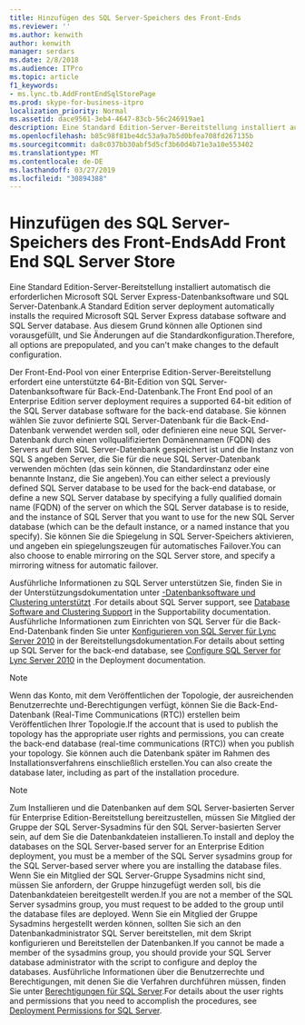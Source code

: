 ```yaml
---
title: Hinzufügen des SQL Server-Speichers des Front-Ends
ms.reviewer: ''
ms.author: kenwith
author: kenwith
manager: serdars
ms.date: 2/8/2018
ms.audience: ITPro
ms.topic: article
f1_keywords:
- ms.lync.tb.AddFrontEndSqlStorePage
ms.prod: skype-for-business-itpro
localization_priority: Normal
ms.assetid: dace9561-3eb4-4647-83cb-56c246919ae1
description: Eine Standard Edition-Server-Bereitstellung installiert automatisch die erforderlichen Microsoft SQL Server Express-Datenbanksoftware und SQL Server-Datenbank. Aus diesem Grund können alle Optionen sind vorausgefüllt, und Sie Änderungen auf die Standardkonfiguration.
ms.openlocfilehash: b85c98f81be4dc53a9a7b5d0bfea708fd267135b
ms.sourcegitcommit: da8c037bb30abf5d5cf3b60d4b71e3a10e553402
ms.translationtype: MT
ms.contentlocale: de-DE
ms.lasthandoff: 03/27/2019
ms.locfileid: "30894388"
---
```

# <a name="add-front-end-sql-server-store"></a><span data-ttu-id="fc8ec-104">Hinzufügen des SQL Server-Speichers des Front-Ends</span><span class="sxs-lookup"><span data-stu-id="fc8ec-104">Add Front End SQL Server Store</span></span>

<span data-ttu-id="fc8ec-105">Eine Standard Edition-Server-Bereitstellung installiert automatisch die erforderlichen Microsoft SQL Server Express-Datenbanksoftware und SQL Server-Datenbank.</span><span class="sxs-lookup"><span data-stu-id="fc8ec-105">A Standard Edition server deployment automatically installs the required Microsoft SQL Server Express database software and SQL Server database.</span></span> <span data-ttu-id="fc8ec-106">Aus diesem Grund können alle Optionen sind vorausgefüllt, und Sie Änderungen auf die Standardkonfiguration.</span><span class="sxs-lookup"><span data-stu-id="fc8ec-106">Therefore, all options are prepopulated, and you can't make changes to the default configuration.</span></span>

<span data-ttu-id="fc8ec-107">Der Front-End-Pool von einer Enterprise Edition-Server-Bereitstellung erfordert eine unterstützte 64-Bit-Edition von SQL Server-Datenbanksoftware für Back-End-Datenbank.</span><span class="sxs-lookup"><span data-stu-id="fc8ec-107">The Front End pool of an Enterprise Edition server deployment requires a supported 64-bit edition of the SQL Server database software for the back-end database.</span></span> <span data-ttu-id="fc8ec-108">Sie können wählen Sie zuvor definierte SQL Server-Datenbank für die Back-End-Datenbank verwendet werden soll, oder definieren eine neue SQL Server-Datenbank durch einen vollqualifizierten Domänennamen (FQDN) des Servers auf dem SQL Server-Datenbank gespeichert ist und die Instanz von SQL S angeben Server, die Sie für die neue SQL Server-Datenbank verwenden möchten (das sein können, die Standardinstanz oder eine benannte Instanz, die Sie angeben).</span><span class="sxs-lookup"><span data-stu-id="fc8ec-108">You can either select a previously defined SQL Server database to be used for the back-end database, or define a new SQL Server database by specifying a fully qualified domain name (FQDN) of the server on which the SQL Server database is to reside, and the instance of SQL Server that you want to use for the new SQL Server database (which can be the default instance, or a named instance that you specify).</span></span> <span data-ttu-id="fc8ec-109">Sie können Sie die Spiegelung in SQL Server-Speichers aktivieren, und angeben ein spiegelungszeugen für automatisches Failover.</span><span class="sxs-lookup"><span data-stu-id="fc8ec-109">You can also choose to enable mirroring on the SQL Server store, and specify a mirroring witness for automatic failover.</span></span>

<span data-ttu-id="fc8ec-110">Ausführliche Informationen zu SQL Server unterstützen Sie, finden Sie in der Unterstützungsdokumentation unter [-Datenbanksoftware und Clustering unterstützt](https://technet.microsoft.com/library/e05d0032-bbea-4e61-987d-d07b1c045fd5.aspx) .</span><span class="sxs-lookup"><span data-stu-id="fc8ec-110">For details about SQL Server support, see [Database Software and Clustering Support](https://technet.microsoft.com/library/e05d0032-bbea-4e61-987d-d07b1c045fd5.aspx) in the Supportability documentation.</span></span> <span data-ttu-id="fc8ec-111">Ausführliche Informationen zum Einrichten von SQL Server für die Back-End-Datenbank finden Sie unter [Konfigurieren von SQL Server für Lync Server 2010](https://technet.microsoft.com/library/375e5cc4-e436-46dc-9b02-5063f35cdcc1.aspx) in der Bereitstellungsdokumentation.</span><span class="sxs-lookup"><span data-stu-id="fc8ec-111">For details about setting up SQL Server for the back-end database, see [Configure SQL Server for Lync Server 2010](https://technet.microsoft.com/library/375e5cc4-e436-46dc-9b02-5063f35cdcc1.aspx) in the Deployment documentation.</span></span>

> [!NOTE]
> <span data-ttu-id="fc8ec-112">Wenn das Konto, mit dem Veröffentlichen der Topologie, der ausreichenden Benutzerrechte und-Berechtigungen verfügt, können Sie die Back-End-Datenbank (Real-Time Communications (RTC)) erstellen beim Veröffentlichen Ihrer Topologie.</span><span class="sxs-lookup"><span data-stu-id="fc8ec-112">If the account that is used to publish the topology has the appropriate user rights and permissions, you can create the back-end database (real-time communications (RTC)) when you publish your topology.</span></span> <span data-ttu-id="fc8ec-113">Sie können auch die Datenbank später im Rahmen des Installationsverfahrens einschließlich erstellen.</span><span class="sxs-lookup"><span data-stu-id="fc8ec-113">You can also create the database later, including as part of the installation procedure.</span></span>

> [!NOTE]
> <span data-ttu-id="fc8ec-114">Zum Installieren und die Datenbanken auf dem SQL Server-basierten Server für Enterprise Edition-Bereitstellung bereitzustellen, müssen Sie Mitglied der Gruppe der SQL Server-Sysadmins für den SQL Server-basierten Server sein, auf dem Sie die Datenbankdateien installieren.</span><span class="sxs-lookup"><span data-stu-id="fc8ec-114">To install and deploy the databases on the SQL Server-based server for an Enterprise Edition deployment, you must be a member of the SQL Server sysadmins group for the SQL Server-based server where you are installing the database files.</span></span> <span data-ttu-id="fc8ec-115">Wenn Sie ein Mitglied der SQL Server-Gruppe Sysadmins nicht sind, müssen Sie anfordern, der Gruppe hinzugefügt werden soll, bis die Datenbankdateien bereitgestellt werden.</span><span class="sxs-lookup"><span data-stu-id="fc8ec-115">If you are not a member of the SQL Server sysadmins group, you must request to be added to the group until the database files are deployed.</span></span> <span data-ttu-id="fc8ec-116">Wenn Sie ein Mitglied der Gruppe Sysadmins hergestellt werden können, sollten Sie sich an den Datenbankadministrator SQL Server bereitstellen, mit dem Skript konfigurieren und Bereitstellen der Datenbanken.</span><span class="sxs-lookup"><span data-stu-id="fc8ec-116">If you cannot be made a member of the sysadmins group, you should provide your SQL Server database administrator with the script to configure and deploy the databases.</span></span> <span data-ttu-id="fc8ec-117">Ausführliche Informationen über die Benutzerrechte und Berechtigungen, mit denen Sie die Verfahren durchführen müssen, finden Sie unter [Berechtigungen für SQL Server](https://technet.microsoft.com/library/56ea0c02-bcf5-4d45-aa13-570531c29074.aspx).</span><span class="sxs-lookup"><span data-stu-id="fc8ec-117">For details about the user rights and permissions that you need to accomplish the procedures, see [Deployment Permissions for SQL Server](https://technet.microsoft.com/library/56ea0c02-bcf5-4d45-aa13-570531c29074.aspx).</span></span>


